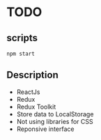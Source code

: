 # TODO

## scripts

```
npm start
```
## Description
* ReactJs
* Redux
* Redux Toolkit
* Store data to LocalStorage 
* Not using libraries for CSS
* Reponsive interface 
